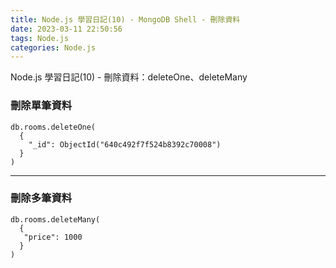 ```yaml
---
title: Node.js 學習日記(10) - MongoDB Shell - 刪除資料
date: 2023-03-11 22:50:56
tags: Node.js
categories: Node.js
---
```

Node.js 學習日記(10) - 刪除資料：deleteOne、deleteMany

<!-- more -->

### 刪除單筆資料
```
db.rooms.deleteOne(
  {
    "_id": ObjectId("640c492f7f524b8392c70008")
  }
)
```
******

### 刪除多筆資料

```
db.rooms.deleteMany(
  {
   "price": 1000
  }
)
```
